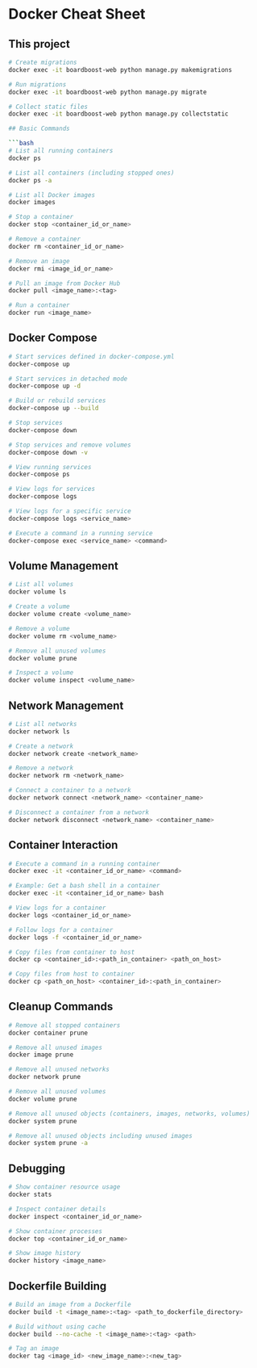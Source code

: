# Docker Cheat Sheet

## This project

````bash
# Create migrations
docker exec -it boardboost-web python manage.py makemigrations

# Run migrations
docker exec -it boardboost-web python manage.py migrate

# Collect static files
docker exec -it boardboost-web python manage.py collectstatic

## Basic Commands

```bash
# List all running containers
docker ps

# List all containers (including stopped ones)
docker ps -a

# List all Docker images
docker images

# Stop a container
docker stop <container_id_or_name>

# Remove a container
docker rm <container_id_or_name>

# Remove an image
docker rmi <image_id_or_name>

# Pull an image from Docker Hub
docker pull <image_name>:<tag>

# Run a container
docker run <image_name>
````

## Docker Compose

```bash
# Start services defined in docker-compose.yml
docker-compose up

# Start services in detached mode
docker-compose up -d

# Build or rebuild services
docker-compose up --build

# Stop services
docker-compose down

# Stop services and remove volumes
docker-compose down -v

# View running services
docker-compose ps

# View logs for services
docker-compose logs

# View logs for a specific service
docker-compose logs <service_name>

# Execute a command in a running service
docker-compose exec <service_name> <command>
```

## Volume Management

```bash
# List all volumes
docker volume ls

# Create a volume
docker volume create <volume_name>

# Remove a volume
docker volume rm <volume_name>

# Remove all unused volumes
docker volume prune

# Inspect a volume
docker volume inspect <volume_name>
```

## Network Management

```bash
# List all networks
docker network ls

# Create a network
docker network create <network_name>

# Remove a network
docker network rm <network_name>

# Connect a container to a network
docker network connect <network_name> <container_name>

# Disconnect a container from a network
docker network disconnect <network_name> <container_name>
```

## Container Interaction

```bash
# Execute a command in a running container
docker exec -it <container_id_or_name> <command>

# Example: Get a bash shell in a container
docker exec -it <container_id_or_name> bash

# View logs for a container
docker logs <container_id_or_name>

# Follow logs for a container
docker logs -f <container_id_or_name>

# Copy files from container to host
docker cp <container_id>:<path_in_container> <path_on_host>

# Copy files from host to container
docker cp <path_on_host> <container_id>:<path_in_container>
```

## Cleanup Commands

```bash
# Remove all stopped containers
docker container prune

# Remove all unused images
docker image prune

# Remove all unused networks
docker network prune

# Remove all unused volumes
docker volume prune

# Remove all unused objects (containers, images, networks, volumes)
docker system prune

# Remove all unused objects including unused images
docker system prune -a
```

## Debugging

```bash
# Show container resource usage
docker stats

# Inspect container details
docker inspect <container_id_or_name>

# Show container processes
docker top <container_id_or_name>

# Show image history
docker history <image_name>
```

## Dockerfile Building

```bash
# Build an image from a Dockerfile
docker build -t <image_name>:<tag> <path_to_dockerfile_directory>

# Build without using cache
docker build --no-cache -t <image_name>:<tag> <path>

# Tag an image
docker tag <image_id> <new_image_name>:<new_tag>
```
